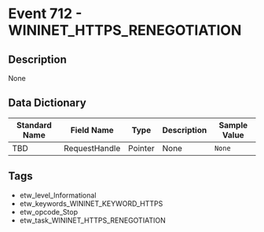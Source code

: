 # Event 712 - WININET_HTTPS_RENEGOTIATION

## Description
None

## Data Dictionary
|Standard Name|Field Name|Type|Description|Sample Value|
|---|---|---|---|---|
|TBD|RequestHandle|Pointer|None|`None`|

## Tags
* etw_level_Informational
* etw_keywords_WININET_KEYWORD_HTTPS
* etw_opcode_Stop
* etw_task_WININET_HTTPS_RENEGOTIATION